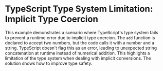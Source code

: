 # TypeScript Type System Limitation: Implicit Type Coercion

This example demonstrates a scenario where TypeScript's type system fails to prevent a runtime error due to implicit type coercion.  The `add` function is declared to accept two numbers, but the code calls it with a number and a string.  TypeScript doesn't flag this as an error, leading to unexpected string concatenation at runtime instead of numerical addition.  This highlights a limitation of the type system when dealing with implicit conversions. The solution shows how to improve type safety.